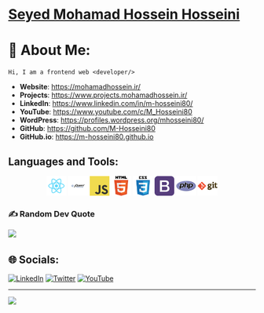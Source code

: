 # [Seyed Mohamad Hossein Hosseini](https://mohamadhossein.ir/ "Seyed Mohamad Hossein Hosseini")

# 💫 About Me:
    Hi, I am a frontend web <developer/>
 
 - **Website**: https://mohamadhossein.ir/
 - **Projects**: https://www.projects.mohamadhossein.ir/
 - **LinkedIn**: https://www.linkedin.com/in/m-hosseini80/ 
 - **YouTube**: https://www.youtube.com/c/M_Hosseini80 
 - **WordPress**: https://profiles.wordpress.org/mhosseini80/
 - **GitHub**: https://github.com/M-Hosseini80
 - **GitHub.io**: https://m-hosseini80.github.io


## Languages and Tools:
<div align="center">
<img height="40" width="40" src="https://raw.githubusercontent.com/github/explore/80688e429a7d4ef2fca1e82350fe8e3517d3494d/topics/react/react.png">
<img height="40" width="40" src="https://raw.githubusercontent.com/github/explore/80688e429a7d4ef2fca1e82350fe8e3517d3494d/topics/jquery/jquery.png">
<img height="40" width="40" src="https://raw.githubusercontent.com/github/explore/80688e429a7d4ef2fca1e82350fe8e3517d3494d/topics/javascript/javascript.png">

<img height="40" width="40" src="https://raw.githubusercontent.com/github/explore/80688e429a7d4ef2fca1e82350fe8e3517d3494d/topics/html/html.png">
<img height="40" width="40" src="https://raw.githubusercontent.com/github/explore/80688e429a7d4ef2fca1e82350fe8e3517d3494d/topics/css/css.png">
<img  height="40" width="40" src="https://raw.githubusercontent.com/github/explore/80688e429a7d4ef2fca1e82350fe8e3517d3494d/topics/bootstrap/bootstrap.png">
<img  height="40" width="40" src="https://raw.githubusercontent.com/github/explore/80688e429a7d4ef2fca1e82350fe8e3517d3494d/topics/php/php.png">
<img height="40" width="40" src="https://raw.githubusercontent.com/github/explore/80688e429a7d4ef2fca1e82350fe8e3517d3494d/topics/git/git.png">
</div>




### ✍️ Random Dev Quote
![](https://quotes-github-readme.vercel.app/api?type=horizontal&theme=gruvbox)

## 🌐 Socials:
[![LinkedIn](https://img.shields.io/badge/LinkedIn-%230077B5.svg?logo=linkedin&logoColor=white)](https://linkedin.com/in/https://www.linkedin.com/in/m-hosseini80/) [![Twitter](https://img.shields.io/badge/Twitter-%231DA1F2.svg?logo=Twitter&logoColor=white)](https://twitter.com/https://twitter.com/M_Hosseini80) [![YouTube](https://img.shields.io/badge/YouTube-%23FF0000.svg?logo=YouTube&logoColor=white)](https://youtube.com/@https://www.youtube.com/c/M_Hosseini80?sub_confirmation=1) 

---
[![](https://visitcount.itsvg.in/api?id=M-Hosseini80&icon=3&color=3)](https://visitcount.itsvg.in)
